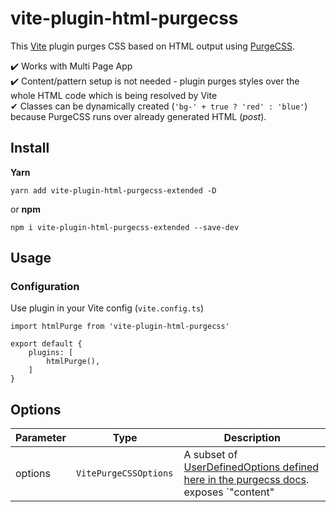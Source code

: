 # vite-plugin-html-purgecss
This [Vite](https://github.com/vitejs/vite) plugin purges CSS based on HTML output using [PurgeCSS](https://github.com/FullHuman/purgecss).

✔️ Works with Multi Page App   
✔️ Content/pattern setup is not needed - plugin purges styles over the whole HTML code which is being resolved by Vite  
✔  Classes can be dynamically created (`'bg-' + true ? 'red' : 'blue'`) because PurgeCSS runs over already generated HTML (_post_).

## Install
**Yarn**
```
yarn add vite-plugin-html-purgecss-extended -D
```
or **npm**
```
npm i vite-plugin-html-purgecss-extended --save-dev
```

## Usage
### Configuration
Use plugin in your Vite config (`vite.config.ts`)
```
import htmlPurge from 'vite-plugin-html-purgecss'

export default {
    plugins: [
        htmlPurge(),
    ]
}
```

## Options

| Parameter | Type  | Description |
| ----------- | -----------  | ----------- |
| options | `VitePurgeCSSOptions ` | A subset of [UserDefinedOptions defined here in the purgecss docs](https://purgecss.com/configuration.html#options). exposes `"content" | "variables" | "defaultExtractor" | "safelist"`

